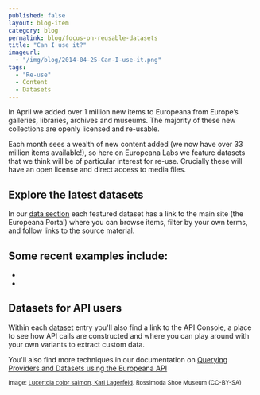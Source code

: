 ```yaml
---
published: false
layout: blog-item
category: blog
permalink: blog/focus-on-reusable-datasets
title: "Can I use it?"
imageurl: 
  - "/img/blog/2014-04-25-Can-I-use-it.png"
tags: 
  - "Re-use"
  - Content
  - Datasets
---
```


In April we added over 1 million new items to Europeana from Europe’s galleries, libraries, archives and museums. The majority of these new collections are openly licensed and re-usable.

Each month sees a wealth of new content added (we now have over 33 million items available!), so here on Europeana Labs we feature datasets that we think will be of particular interest for re-use. Crucially these will have an open license and direct access to media files.

## Explore the latest datasets

In our [data section](http://labs.europeana.eu/data/ "Europeana Labs Data") each featured dataset has a link to the main site (the Europeana Portal) where you can browse items, filter by your own terms, and follow links to the source material.

Some recent examples include:
- 
- 
- 

## Datasets for API users

Within each [dataset](http://labs.europeana.eu/data/ "Europeana Labs Data") entry you'll also find a link to the API Console, a place to see how API calls are constructed and where you can play around with your own variants to extract custom data.

You'll also find more techniques in our documentation on [Querying Providers and Datasets using the Europeana API](http://labs.europeana.eu/api/provider/)

<small>Image: [Lucertola color salmon, Karl Lagerfeld](http://www.europeana.eu/portal/record/2048207/02472.html). Rossimoda Shoe Museum (CC-BY-SA)</small>
